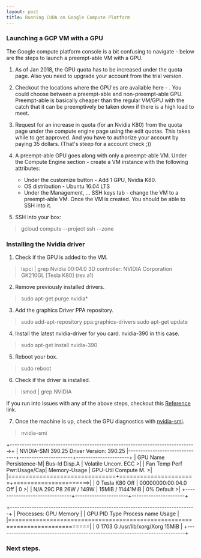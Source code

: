 ```yaml
---
layout: post
title: Running CUDA on Google Compute Platform
---
```

### Launching a GCP VM with a GPU

The Google compute platform console is a bit confusing to navigate - below are the steps to launch a preempt-able VM with a GPU.

1. As of Jan 2018, the GPU quota has to be increased under the quota page. Also you need to upgrade your account from the trial version.
2. Checkout the locations where the GPU'es are available here -  . You could choose between a preempt-able and non-preempt-able GPU. Preempt-able is basically cheaper than the regular VM/GPU with the catch that it can be preemptively be taken down if there is a high load to meet.

2. Request for an increase in quota (for an Nvidia K80) from the quota page under the compute engine page using the edit quotas. This takes while to get approved. And you have to authorize your account by paying 35 dollars. (That's steep for a account check ;))

3. A preempt-able GPU goes along with only a preempt-able VM. Under the Compute Engine section - create a VM instance with the following attributes:
   - Under the customize button - Add 1 GPU, Nvidia K80.
   - OS distribution - Ubuntu 16.04 LTS
   - Under the Management, ... SSH keys tab - change the VM to a preempt-able VM.
Once the VM is created. You should be able to SSH into it.

4. SSH into your box:

> gcloud compute --project <project-name  > ssh --zone <zone> <instance>

### Installing the Nvidia driver

1. Check if the GPU is added to the VM.
> lspci | grep Nvidia
  00:04.0 3D controller: NVIDIA Corporation GK210GL [Tesla K80] (rev a1)

2. Remove previously installed drivers.
> sudo apt-get purge nvidia*

3. Add the graphics Driver PPA repository.
> sudo add-apt-repository ppa:graphics-drivers
> sudo apt-get update

4. Install the latest nvidia-driver for you card. nvidia-390 in this case.
> sudo apt-get install nvidia-390

5. Reboot your box.
> sudo reboot

6. Check if the driver is installed.
> lsmod | grep NVIDIA

If you run into issues with any of the above steps, checkout this [Reference](http://www.linuxandubuntu.com/home/how-to-install-latest-nvidia-drivers-in-linux) link.

7. Once the machine is up, check the GPU diagnostics with [nvidia-smi](http://manpages.ubuntu.com/manpages/precise/man1/alt-nvidia-current-smi.1.html).

>nvidia-smi

+----------------------------------------------------------------------------->+
| NVIDIA-SMI 390.25                 Driver Version: 390.25                  |-------------------------------+----------------------+----------------------+
| GPU  Name        Persistence-M| Bus-Id        Disp.A | Volatile Uncorr. ECC >|
| Fan  Temp  Perf  Pwr:Usage/Cap|         Memory-Usage | GPU-Util  Compute M. >|
|===============================+======================+======================>|
|   0  Tesla K80           Off  | 00000000:00:04.0 Off |                    0 >|
| N/A   29C    P8    26W / 149W |     15MiB / 11441MiB |      0%      Default >|
+-------------------------------+----------------------+----------------------+

+-----------------------------------------------------------------------------+
| Processes:                                                       GPU Memory |
|  GPU       PID   Type   Process name                             Usage      |
|=============================================================================|
|    0      1703      G   /usr/lib/xorg/Xorg                            15MiB |
+-----------------------------------------------------------------------------+

### Next steps.
